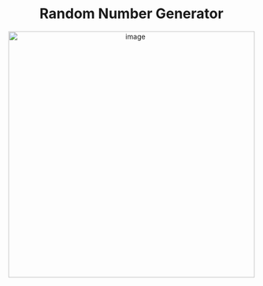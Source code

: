 <h1 align="center">Random Number Generator</h1>

<p align="center">
<img width="500" alt="image" src="https://user-images.githubusercontent.com/72634228/188603285-5ca2dd87-64a6-4c16-97ee-cae5adf3210b.png">
</p>
